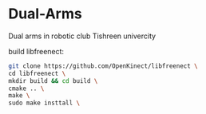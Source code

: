 # Dual-Arms
Dual arms in robotic club Tishreen univercity

build libfreenect:

```bash
git clone https://github.com/OpenKinect/libfreenect \
cd libfreenect \
mkdir build && cd build \
cmake .. \
make \
sudo make insttall \
```




